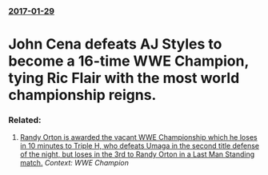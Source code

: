 ### [2017-01-29](/news/2017/01/29/index.md)

# John Cena defeats AJ Styles to become a 16-time WWE Champion, tying Ric Flair with the most world championship reigns. 




### Related:

1. [ Randy Orton is awarded the vacant WWE Championship which he loses in 10 minutes to Triple H, who defeats Umaga in the second title defense of the night, but loses in the 3rd to Randy Orton in a Last Man Standing match.](/news/2007/10/7/randy-orton-is-awarded-the-vacant-wwe-championship-which-he-loses-in-10-minutes-to-triple-h-who-defeats-umaga-in-the-second-title-defense.md) _Context: WWE Champion_
